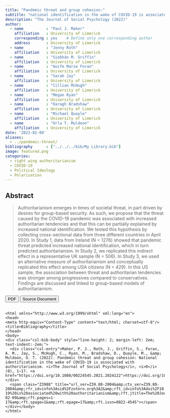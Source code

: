 ```yaml
---
title: "Pandemic threat and group cohesion:"
subtitle: "national identification in the wake of COVID-19 is associated with authoritarianism"
description: "The Journal of Social Psychology (2022)"
author: 
  - name          : "Paul J. Maher"
    affiliation   : University of Limerick
    corresponding : yes    # Define only one corresponding author
    address       : University of Limerick
  - name          : "Jenny Roth"
    affiliation   : University of Limerick
  - name          : "Siobhán M. Griffin"
    affiliation   : University of Limerick
  - name          : "Aoife Marie Foran"
    affiliation   : University of Limerick
  - name          : "Sarah Jay"
    affiliation   : University of Limerick
  - name          : "Cillian McHugh"
    affiliation   : University of Limerick
  - name          : "Megan Ryan"
    affiliation   : University of Limerick
  - name          : "Daragh Bradshaw"
    affiliation   : University of Limerick
  - name          : "Michael Quayle"
    affiliation   : University of Limerick
  - name          : "Orla T. Muldoon"
    affiliation   : University of Limerick
date: '2022-02-09'
aliases:   
  - ../pandemic-threat/
bibliography      : ["../../../bib/My Library.bib"]
image: featured.png
categories: 
  - right wing authoritarianism
  - COVID-19
  - Political Ideology
  - Polarization
---
```


## Abstract

>Authoritarianism emerges in times of societal threat, in part driven by desires for group-based security. As such, we propose that the threat caused by the COVID-19 pandemic was associated with increased authoritarian tendencies and that this can be partially explained by increased national identification. We tested this hypothesis by collecting cross-sectional data from three different countries in April 2020. In Study 1, data from Ireland (N = 1276) showed that pandemic threat predicted increased national identification, which in turn predicted authoritarianism. In Study 2, we replicated this indirect effect in a representative UK sample (N = 506). In Study 3, we used an alternative measure of authoritarianism and conceptually replicated this effect among USA citizens (N = 429). In this US sample, the association between threat and authoritarian tendencies was stronger among progressives compared to conservatives. Findings are discussed and linked to group-based models of authoritarianism.



<button type="button" class="btn btn-primary btn-sm" onclick="window.open('https://raw.githubusercontent.com/cillianmiltown/website_quarto/main/publications/pandemic-threat/pandemic-threat.pdf');" data-inline="true" >PDF</button>
<button type="button" class="btn btn-primary btn-sm" onclick="window.open('https://www.tandfonline.com/doi/full/10.1080/00224545.2021.2024122')" >Source Document</button>


```{=html}

<html xmlns="http://www.w3.org/1999/xhtml" xml:lang="en">
<head>
<meta http-equiv="Content-Type" content="text/html; charset=utf-8"/>
<title>Bibliography</title>
</head>
<body>
<div class="csl-bib-body" style="line-height: 2; margin-left: 2em; text-indent:-2em;">
  <div class="csl-entry">Maher, P. J., Roth, J., Griffin, S., Foran, A. M., Jay, S., McHugh, C., Ryan, M., Bradshaw, D., Quayle, M., &amp; Muldoon, O. T. (2022). Pandemic threat and group cohesion: National identification in the wake of COVID-19 is associated with authoritarianism. <i>The Journal of Social Psychology</i>, <i>0</i>(0), 1–17. <a href="https://doi.org/10.1080/00224545.2021.2024122">https://doi.org/10.1080/00224545.2021.2024122</a></div>
  <span class="Z3988" title="url_ver=Z39.88-2004&amp;ctx_ver=Z39.88-2004&amp;rfr_id=info%3Asid%2Fzotero.org%3A2&amp;rft_id=info%3Adoi%2F10.1080%2F00224545.2021.2024122&amp;rft_id=info%3Apmid%2F35137678&amp;rft_val_fmt=info%3Aofi%2Ffmt%3Akev%3Amtx%3Ajournal&amp;rft.genre=article&amp;rft.atitle=Pandemic%20threat%20and%20group%20cohesion%3A%20national%20identification%20in%20the%20wake%20of%20COVID-19%20is%20associated%20with%20authoritarianism&amp;rft.jtitle=The%20Journal%20of%20Social%20Psychology&amp;rft.volume=0&amp;rft.issue=0&amp;rft.aufirst=Paul%20J.&amp;rft.aulast=Maher&amp;rft.au=Paul%20J.%20Maher&amp;rft.au=Jenny%20Roth&amp;rft.au=Siobh%C3%A1n%20Griffin&amp;rft.au=Aoife%20Marie%20Foran&amp;rft.au=Sarah%20Jay&amp;rft.au=Cillian%20McHugh&amp;rft.au=Megan%20Ryan&amp;rft.au=Daragh%20Bradshaw&amp;rft.au=Michael%20Quayle&amp;rft.au=Orla%20T%20Muldoon&amp;rft.date=2022-02-09&amp;rft.pages=1-17&amp;rft.spage=1&amp;rft.epage=17&amp;rft.issn=0022-4545"></span>
</div></body>
</html>

```




